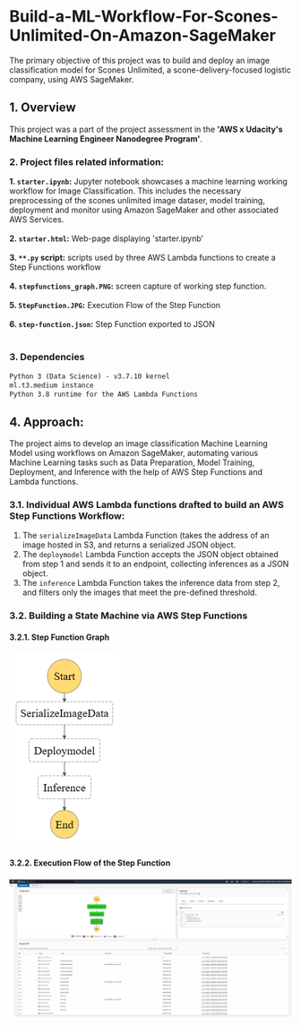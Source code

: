 # Build-a-ML-Workflow-For-Scones-Unlimited-On-Amazon-SageMaker
The primary objective of this project was to build and deploy an image classification model for Scones Unlimited, a scone-delivery-focused logistic company, using AWS SageMaker.

## 1. Overview

This project was a part of the project assessment in the **'AWS x Udacity's Machine Learning Engineer Nanodegree Program'**.


### 2. Project files related information:

**1. `starter.ipynb`:** Jupyter notebook showcases a machine learning working workflow for Image Classification. This includes the necessary preprocessing of the scones unlimited image dataser, model training, deployment and monitor using Amazon SageMaker and other associated AWS Services.<br><br>
**2. `starter.html`:** Web-page displaying 'starter.ipynb'<br><br>
**3. `**.py` script:** scripts used by three AWS Lambda functions to create a Step Functions workflow <br><br>
**4. `stepfunctions_graph.PNG`:** screen capture of working step function. <br><br>
**5. `StepFunction.JPG`:** Execution Flow of the Step Function <br><br>
**6. `step-function.json`:** Step Function exported to JSON<br><br>

### 3. Dependencies
```
Python 3 (Data Science) - v3.7.10 kernel
ml.t3.medium instance
Python 3.8 runtime for the AWS Lambda Functions
```

## 4. Approach:

The project aims to develop an image classification Machine Learning Model using workflows on Amazon SageMaker, automating various Machine Learning tasks such as Data Preparation, Model Training, Deployment, and Inference with the help of AWS Step Functions and Lambda functions.

### 3.1. Individual AWS Lambda functions drafted to build an AWS Step Functions Workflow:<br>

1. The `serializeImageData` Lambda Function (takes the address of an image hosted in S3, and returns a serialized JSON object.<br>
2. The `deploymodel` Lambda Function accepts the JSON object obtained from step 1 and sends it to an endpoint, collecting inferences as a JSON object.<br>
3. The `inference` Lambda Function takes the inference data from step 2, and filters only the images that meet the pre-defined threshold.<br>

### 3.2. Building a State Machine via AWS Step Functions

#### 3.2.1. Step Function Graph
![stepfunctions_graph.png](stepfunctions_graph.png)


#### 3.2.2. Execution Flow of the Step Function 


![Step Function Output](StepFunction.JPG)


